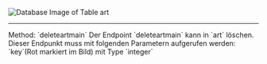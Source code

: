 ![Database Image of Table art](../img/deleteartmain.png)

<hr>
Method: `deleteartmain`
Der Endpoint `deleteartmain` kann in `art` löschen.
Dieser Endpunkt muss mit folgenden Parametern aufgerufen werden:
`key`(Rot markiert im Bild) mit Type `integer`